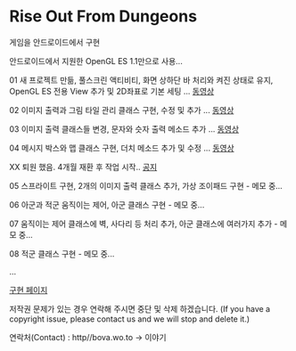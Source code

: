 # Rise Out From Dungeons
 게임을 안드로이드에서 구현
 
 안드로이드에서 지원한 OpenGL ES 1.1만으로 사용...
 
01 새 프로젝트 만듦, 풀스크린 액티비티, 화면 상하단 바 처리와 켜진 상태로 유지, OpenGL ES 전용 View 추가 및 2D좌표로 기본 세팅 ... [동영상](https://youtu.be/Bs3YEVq6yHk)

02 이미지 출력과 그림 타일 관리 클래스 구현, 수정 및 추가 ... [동영상](https://youtu.be/2tb1RRMLvqE)

03 이미지 출력 클래스들 변경, 문자와 슷자 출력 메소드 추가 ... [동영상](https://youtu.be/teWHDSrB7qg)

04 메시지 박스와 맵 클래스 구현, 더치 메소드 추가 및 수정 ... [동영상](https://youtu.be/TA_lTt6IYVw)

XX 퇴원 했음. 4개월 재환 후 작업 시작.. [공지](http://board.blueweb.co.kr/board.cgi?id=infinity&bname=Notice)

05 스프라이트 구현, 2개의 이미지 출력 클래스 추가, 가상 조이패드 구현 - 메모 중...

06 아군과 적군 움직이는 제어, 아군 클래스 구현 - 메모 중...

07 움직이는 제어 클래스에 벽, 사다리 등 처리 추가, 아군 클래스에 여러가지 추가 - 메모 중...

08 적군 클래스 구현 - 메모 중...


...


[구현 페이지](http://bova.wo.to/rise_out)


  저작권 문제가 있는 경우 연락해 주시면 중단 및 삭제 하겠습니다. (If you have a copyright issue, please contact us and we will stop and delete it.)

연락처(Contact) : http//bova.wo.to -> 이야기
